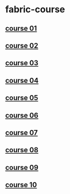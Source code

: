 # fabric-course

## [course 01](course&#32;01/README.md)
## [course 02](course&#32;02/README.md)
## [course 03](course&#32;03/README.md)
## [course 04](course&#32;04/README.md)
## [course 05](course&#32;05/README.md)
## [course 06](course&#32;06/README.md)
## [course 07](course&#32;07/README.md)
## [course 08](course&#32;08/Homework.md)
## [course 09](course&#32;09/README.md)
## [course 10](course&#32;10/README.md)